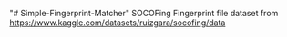 "# Simple-Fingerprint-Matcher" 
SOCOFing Fingerprint file dataset from https://www.kaggle.com/datasets/ruizgara/socofing/data
